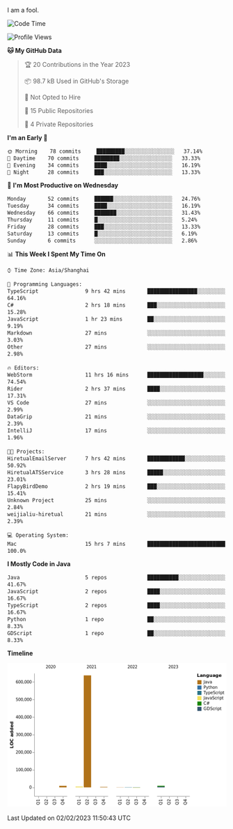 I am a fool.

<!--START_SECTION:waka-->
![Code Time](http://img.shields.io/badge/Code%20Time-22%20hrs%204%20mins-blue)

![Profile Views](http://img.shields.io/badge/Profile%20Views-152-blue)

**🐱 My GitHub Data** 

> 🏆 20 Contributions in the Year 2023
 > 
> 📦 98.7 kB Used in GitHub's Storage 
 > 
> 🚫 Not Opted to Hire
 > 
> 📜 15 Public Repositories 
 > 
> 🔑 4 Private Repositories  
 > 
**I'm an Early 🐤** 

```text
🌞 Morning    78 commits     █████████░░░░░░░░░░░░░░░░   37.14% 
🌆 Daytime    70 commits     ████████░░░░░░░░░░░░░░░░░   33.33% 
🌃 Evening    34 commits     ████░░░░░░░░░░░░░░░░░░░░░   16.19% 
🌙 Night      28 commits     ███░░░░░░░░░░░░░░░░░░░░░░   13.33%

```
📅 **I'm Most Productive on Wednesday** 

```text
Monday       52 commits     ██████░░░░░░░░░░░░░░░░░░░   24.76% 
Tuesday      34 commits     ████░░░░░░░░░░░░░░░░░░░░░   16.19% 
Wednesday    66 commits     ███████░░░░░░░░░░░░░░░░░░   31.43% 
Thursday     11 commits     █░░░░░░░░░░░░░░░░░░░░░░░░   5.24% 
Friday       28 commits     ███░░░░░░░░░░░░░░░░░░░░░░   13.33% 
Saturday     13 commits     █░░░░░░░░░░░░░░░░░░░░░░░░   6.19% 
Sunday       6 commits      ░░░░░░░░░░░░░░░░░░░░░░░░░   2.86%

```


📊 **This Week I Spent My Time On** 

```text
⌚︎ Time Zone: Asia/Shanghai

💬 Programming Languages: 
TypeScript               9 hrs 42 mins       ████████████████░░░░░░░░░   64.16% 
C#                       2 hrs 18 mins       ███░░░░░░░░░░░░░░░░░░░░░░   15.28% 
JavaScript               1 hr 23 mins        ██░░░░░░░░░░░░░░░░░░░░░░░   9.19% 
Markdown                 27 mins             ░░░░░░░░░░░░░░░░░░░░░░░░░   3.03% 
Other                    27 mins             ░░░░░░░░░░░░░░░░░░░░░░░░░   2.98%

🔥 Editors: 
WebStorm                 11 hrs 16 mins      ██████████████████░░░░░░░   74.54% 
Rider                    2 hrs 37 mins       ████░░░░░░░░░░░░░░░░░░░░░   17.31% 
VS Code                  27 mins             ░░░░░░░░░░░░░░░░░░░░░░░░░   2.99% 
DataGrip                 21 mins             ░░░░░░░░░░░░░░░░░░░░░░░░░   2.39% 
IntelliJ                 17 mins             ░░░░░░░░░░░░░░░░░░░░░░░░░   1.96%

🐱‍💻 Projects: 
HiretualEmailServer      7 hrs 42 mins       ████████████░░░░░░░░░░░░░   50.92% 
HiretualATSService       3 hrs 28 mins       █████░░░░░░░░░░░░░░░░░░░░   23.01% 
FlapyBirdDemo            2 hrs 19 mins       ███░░░░░░░░░░░░░░░░░░░░░░   15.41% 
Unknown Project          25 mins             ░░░░░░░░░░░░░░░░░░░░░░░░░   2.84% 
weijialiu-hiretual       21 mins             ░░░░░░░░░░░░░░░░░░░░░░░░░   2.39%

💻 Operating System: 
Mac                      15 hrs 7 mins       █████████████████████████   100.0%

```

**I Mostly Code in Java** 

```text
Java                     5 repos             ██████████░░░░░░░░░░░░░░░   41.67% 
JavaScript               2 repos             ████░░░░░░░░░░░░░░░░░░░░░   16.67% 
TypeScript               2 repos             ████░░░░░░░░░░░░░░░░░░░░░   16.67% 
Python                   1 repo              ██░░░░░░░░░░░░░░░░░░░░░░░   8.33% 
GDScript                 1 repo              ██░░░░░░░░░░░░░░░░░░░░░░░   8.33%

```


**Timeline**

![Chart not found](https://raw.githubusercontent.com/VeejaLiu/VeejaLiu/master/charts/bar_graph.png) 


 Last Updated on 02/02/2023 11:50:43 UTC
<!--END_SECTION:waka-->
